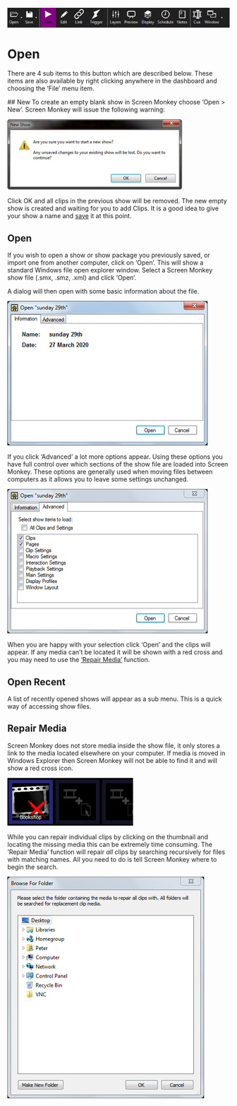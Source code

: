 ![](../../images/toolbar.png)
# Open

There are 4 sub items to this button which are described below. These items are also available by right clicking anywhere in the dashboard and choosing the ‘File’ menu item.

## New
To create an empty blank show in Screen Monkey choose ‘Open > New’. Screen Monkey will issue the following warning:

![](../../images/NewShowWarning.png)

Click OK and all clips in the previous show will be removed. The new empty show is created and waiting for you to add Clips. It is a good idea to give your show a name and [save](save.md) it at this point.

## Open
If you wish to open a show or show package you previously saved, or import one from another computer, click on ‘Open’. This will show a standard Windows file open explorer window. Select a Screen Monkey show file (.smx, .smz, .xml) and click ‘Open’.

A dialog will then open with some basic information about the file.

![](../../images/open-information.PNG)

If you click ‘Advanced’ a lot more options appear. Using these options you have full control over which sections of the show file are loaded into Screen Monkey. These options are generally used when moving files between computers as it allows you to leave some settings unchanged.

![](../../images/open-advanced.PNG)

When you are happy with your selection click ‘Open’ and the clips will appear. If any media can’t be located it will be shown with a red cross and you may need to use the [‘Repair Media’](#repair-media) function.

## Open Recent
A list of recently opened shows will appear as a sub menu. This is a quick way of accessing show files.

## Repair Media
Screen Monkey does not store media inside the show file, it only stores a link to the media located elsewhere on your computer. If media is moved in Windows Explorer then Screen Monkey will not be able to find it and will show a red cross icon.

![](../../images/dashboard-clip-redcross.PNG)

While you can repair individual clips by clicking on the thumbnail and locating the missing media this can be extremely time consuming. The ‘Repair Media’ function will repair *all* clips by searching recursively for files with matching names. All you need to do is tell Screen Monkey where to begin the search.

![](../../images/browse-repair-media.PNG)

